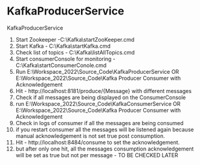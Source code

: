 # KafkaProducerService
KafkaProducerService
1. Start Zookeeper -C:\Kafka\startZooKeeper.cmd
2. Start Kafka - C:\Kafka\startKafka.cmd
3. Check list of topics - C:\Kafka\listAllTopics.cmd
4. Start consumerConsole for monitoring - C:\Kafka\startConsumerConole.cmd
5. Run E:\Workspace_2022\Source_Code\KafkaProducerService OR E:\Workspace_2022\Source_Code\Kafka Producer Consumer with Acknowledgement
6. Hit - http://localhost:8181/produce/{Message} with different messages
7. Check if all messages are being displayed on the ConsumerConsole
8. run E:\Workspace_2022\Source_Code\KafkaConsumerService OR E:\Workspace_2022\Source_Code\Kafka Producer Consumer with Acknowledgement
9. Check in logs of consumer if all the messages are being consumed
10. if you restart consumer all the messages will be listened again because manual acknowledgement is not set true post consumption.
11. Hit - http://localhost:8484/consume  to set the acknowledgement.
12. but after only one hit, all the messages consumption acknowledgement will be set as true but not per message - TO BE CHECKED LATER
